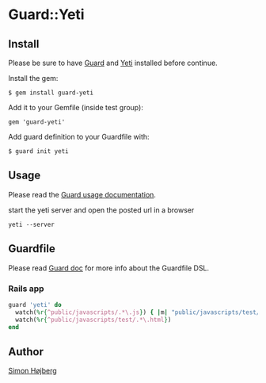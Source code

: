 # Guard::Yeti

## Install

Please be sure to have [Guard](https://github.com/guard/guard) and [Yeti](http://yuilibrary.com/projects/yeti/) installed before continue.

Install the gem:

    $ gem install guard-yeti

Add it to your Gemfile (inside test group):

    gem 'guard-yeti'

Add guard definition to your Guardfile with:

    $ guard init yeti

## Usage

Please read the [Guard usage documentation](https://github.com/guard/guard#readme).

start the yeti server and open the posted url in a browser


```
yeti --server
```

## Guardfile

Please read [Guard doc](https://github.com/guard/guard#readme) for more info about the Guardfile DSL.

### Rails app

``` ruby
guard 'yeti' do
  watch(%r{^public/javascripts/.*\.js}) { |m| "public/javascripts/test/#{m[1]}_test.html" }
  watch(%r{^public/javascripts/test/.*\.html}) 
end
```
## Author

[Simon Højberg](http://twitter.com/shojberg)
